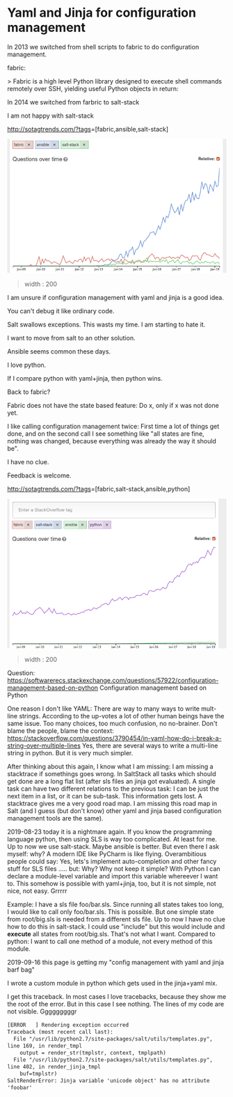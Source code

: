 Yaml and Jinja for configuration management
===========================================

In 2013 we switched from shell scripts to fabric to do configuration
management.

fabric:

\> Fabric is a high level Python library designed to execute shell
commands remotely over SSH, yielding useful Python objects in return:

In 2014 we switched from farbric to salt-stack

I am not happy with salt-stack

<http://sotagtrends.com/?tags>=[fabric,ansible,salt-stack]

![image](sotagtrend-fabric-ansible-saltstack.png)

> width
> :   200
>
I am unsure if configuration management with yaml and jinja is a good
idea.

You can't debug it like ordinary code.

Salt swallows exceptions. This wasts my time. I am starting to hate it.

I want to move from salt to an other solution.

Ansible seems common these days.

I love python.

If I compare python with yaml+jinja, then python wins.

Back to fabric?

Fabric does not have the state based feature: Do x, only if x was not
done yet.

I like calling configuration management twice: First time a lot of
things get done, and on the second call I see something like "all states
are fine, nothing was changed, because everything was already the way it
should be".

I have no clue.

Feedback is welcome.

<http://sotagtrends.com/?tags>=[fabric,salt-stack,ansible,python]

![image](sotagtrend-fabric-ansible-saltstack-python.png)

> width
> :   200
>
Question:
<https://softwarerecs.stackexchange.com/questions/57922/configuration-management-based-on-python>
Configuration management based on Python

One reason I don't like YAML: There are way to many ways to write
mult-line strings. According to the up-votes a lot of other human beings
have the same issue. Too many choices, too much confusion, no
no-brainer. Don't blame the people, blame the context:
<https://stackoverflow.com/questions/3790454/in-yaml-how-do-i-break-a-string-over-multiple-lines>
Yes, there are several ways to write a multi-line string in python. But
it is very much simpler.

After thinking about this again, I know what I am missing: I am missing
a stacktrace if somethings goes wrong. In SaltStack all tasks which
should get done are a long flat list (after sls files an jinja got
evaluated). A single task can have two different relations to the
previous task: I can be just the next item in a list, or it can be
sub-task. This information gets lost. A stacktrace gives me a very good
road map. I am missing this road map in Salt (and I guess (but don't
know) other yaml and jinja based configuration management tools are the
same).

2019-08-23 today it is a nightmare again. If you know the programming
language python, then using SLS is way too complicated. At least for me.
Up to now we use salt-stack. Maybe ansible is better. But even there I
ask myself: why? A modern IDE like PyCharm is like flying. Overambitious
people could say: Yes, lets's implement auto-completion and other fancy
stuff for SLS files ..... but: Why? Why not keep it simple? With Python
I can declare a module-level variable and import this variable whereever
I want to. This somehow is possible with yaml+jinja, too, but it is not
simple, not nice, not easy. Grrrrr

Example: I have a sls file foo/bar.sls. Since running all states takes
too long, I would like to call only foo/bar.sls. This is possible. But
one simple state from root/big.sls is needed from a different sls file.
Up to now I have no clue how to do this in salt-stack. I could use
"include" but this would include and **execute** all states from
root/big.sls. That's not what I want. Compared to python: I want to call
one method of a module, not every method of this module.



2019-09-16 this page is getting my "config management with yaml and jinja barf bag"

I wrote a custom module in python which gets used in the jinja+yaml mix.

I get this traceback. In most cases I love tracebacks, because they show me the root of the 
error. But in this case I see nothing. The lines of my code are not visible. Gggggggggr

```
[ERROR   ] Rendering exception occurred
Traceback (most recent call last):
  File "/usr/lib/python2.7/site-packages/salt/utils/templates.py", line 169, in render_tmpl
    output = render_str(tmplstr, context, tmplpath)
  File "/usr/lib/python2.7/site-packages/salt/utils/templates.py", line 402, in render_jinja_tmpl
    buf=tmplstr)
SaltRenderError: Jinja variable 'unicode object' has no attribute 'foobar'
```
